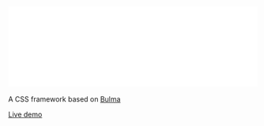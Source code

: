 ![Nobu](./assets/logo-wide.svg)

A CSS framework based on [Bulma](http://bulma.io)

[Live demo](http://nobu.lux.moe)
